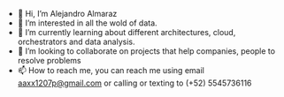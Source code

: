 - 👋 Hi, I’m Alejandro Almaraz
- 👀 I’m interested in all the wold of data.
- 🌱 I’m currently learning about different architectures, cloud, orchestrators and data analysis.
- 💞️ I’m looking to collaborate on projects that help companies, people to resolve problems
- 📫 How to reach me, you can reach me using email aaxx1207p@gmail.com or calling or texting to (+52) 5545736116
